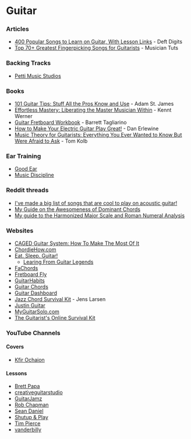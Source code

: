 # Guitar

### Articles

* [400 Popular Songs to Learn on Guitar, With Lesson Links](https://deftdigits.com/2015/05/08/400-popular-songs-to-learn-on-guitar-with-lesson-links/) - Deft Digits
* [Top 70+ Greatest Fingerpicking Songs for Guitarists](https://musiciantuts.com/fingerpicking-songs/) - Musician Tuts

### Backing Tracks

* [Petti Music Studios](https://www.youtube.com/c/PettiBackingTracks/videos)

### Books

* [101 Guitar Tips: Stuff All the Pros Know and Use](https://smile.amazon.co.uk/dp/0634053418/) - Adam St. James
* [Effortless Mastery: Liberating the Master Musician Within](https://smile.amazon.co.uk/Effortless-Mastery-Liberating-Master-Musician/dp/156224003X/) - Kennt Werner
* [Guitar Fretboard Workbook](https://smile.amazon.co.uk/dp/0634049011) - Barrett Tagliarino
* [How to Make Your Electric Guitar Play Great!](https://smile.amazon.co.uk/Make-Your-Electric-Guitar-Great/dp/0879309989) - Dan Erlewine
* [Music Theory for Guitarists: Everything You Ever Wanted to Know But Were Afraid to Ask](https://smile.amazon.co.uk/dp/B00M0DCMEC) - Tom Kolb

### Ear Training

* [Good Ear](https://www.good-ear.com/)
* [Music Discipline](https://musicdiscipline.com/)

### Reddit threads

* [I've made a big list of songs that are cool to play on acoustic guitar!](https://www.reddit.com/r/Guitar/comments/1ypqus/ive\_made\_a\_big\_list\_of\_songs\_that\_are\_cool\_to/)
* [My Guide on the Awesomeness of Dominant Chords](https://www.reddit.com/r/Guitar/comments/1xzfz9/music\_theory\_my\_guide\_on\_the\_awesomeness\_of/)
* [My guide to the Harmonized Major Scale and Roman Numeral Analysis](https://www.reddit.com/r/Guitar/comments/1p9bsj/my\_guide\_to\_the\_harmonized\_major\_scale\_and\_roman/)

### Websites

* [CAGED Guitar System: How To Make The Most Of It](https://www.cagedguitarsystem.net/)
* [ChordieHow.com](https://chordiehow.com/)
* [Eat. Sleep. Guitar!](https://eatsleepguitar.com/)
  * [Learing From Guitar Legends](https://eatsleepguitar.com/guitar-legends/)
* [FaChords](https://www.fachords.com/start-here/)
* [Fretboard Fly](https://www.fretboardfly.com/)
* [GuitarHabits](https://www.guitarhabits.com/)
* [Guitar Chords](https://www.all-guitar-chords.com/)
* [Guitar Dashboard](https://guitardashboard.com/)
* [Jazz Chord Survival Kit](https://jenslarsen.nl/jazz-chord-survival-kit/) - Jens Larsen
* [Justin Guitar](https://www.justinguitar.com/)
* [MyGuitarSolo.com](http://www.myguitarsolo.com/)
* [The Guitarist's Online Survival Kit](https://gosk.com/)

### YouTube Channels

#### Covers

* [Kfir Ochaion](https://www.youtube.com/@KfirOchaion)

#### Lessons

* [Brett Papa](https://www.youtube.com/c/BrettPapa/videos)
* [creativeguitarstudio](https://www.youtube.com/c/creativeguitarstudio/videos)
* [GuitarJamz](https://www.youtube.com/user/martyzsongs/videos)
* [Rob Chapman](https://www.youtube.com/user/RobChappers/videos)
* [Sean Daniel](https://www.youtube.com/c/seandaniel23/playlists)
* [Shutup & Play](https://www.youtube.com/c/ShutupPlayGuitarTutorials/videos)
* [Tim Pierce](https://www.youtube.com/c/timpierceguitar/videos)
* [vanderbilly](https://www.youtube.com/c/vanderbilly/videos)
